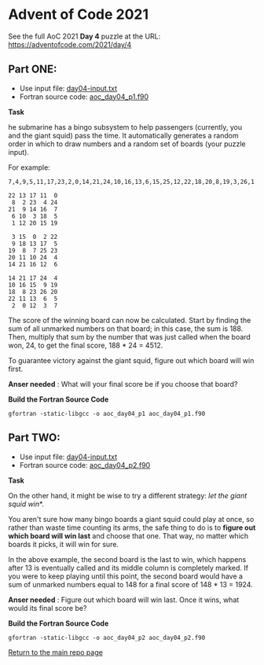 # Advent of Code 2021

See the full AoC 2021 **Day 4** puzzle at the URL: https://adventofcode.com/2021/day/4

## Part ONE:

- Use input file: [day04-input.txt](./day04-input.txt)
- Fortran source code: [aoc_day04_p1.f90](./aoc_day04_p1.f90)

**Task**

he submarine has a bingo subsystem to help passengers (currently, you and 
the giant squid) pass the time. It automatically generates a random order 
in which to draw numbers and a random set of boards (your puzzle input). 

For example:
```
7,4,9,5,11,17,23,2,0,14,21,24,10,16,13,6,15,25,12,22,18,20,8,19,3,26,1

22 13 17 11  0
 8  2 23  4 24
21  9 14 16  7
 6 10  3 18  5
 1 12 20 15 19

 3 15  0  2 22
 9 18 13 17  5
19  8  7 25 23
20 11 10 24  4
14 21 16 12  6

14 21 17 24  4
10 16 15  9 19
18  8 23 26 20
22 11 13  6  5
 2  0 12  3  7
```

The score of the winning board can now be calculated. Start by finding the sum 
of all unmarked numbers on that board; in this case, the sum is 188. Then, multiply 
that sum by the number that was just called when the board won, 24, to get the 
final score, 188 * 24 = 4512.

To guarantee victory against the giant squid, figure out which board will win first. 

**Anser needed** : What will your final score be if you choose that board?

**Build the Fortran Source Code**
```console
gfortran -static-libgcc -o aoc_day04_p1 aoc_day04_p1.f90
```

## Part TWO:

- Use input file: [day04-input.txt](./day04-input.txt)
- Fortran source code: [aoc_day04_p2.f90](./aoc_day04_p2.f90)

**Task**

On the other hand, it might be wise to try a different strategy: *let the giant squid win**.

You aren't sure how many bingo boards a giant squid could play at once, so rather than waste 
time counting its arms, the safe thing to do is to **figure out which board will win last** and 
choose that one. That way, no matter which boards it picks, it will win for sure.

In the above example, the second board is the last to win, which happens after 13 is 
eventually called and its middle column is completely marked. If you were to 
keep playing until this point, the second board would have a sum of unmarked numbers 
equal to 148 for a final score of 148 * 13 = 1924.

**Anser needed** : Figure out which board will win last. Once it wins, what would its final score be?

**Build the Fortran Source Code**
```console
gfortran -static-libgcc -o aoc_day04_p2 aoc_day04_p2.f90
```

[Return to the main repo page](../README.md)